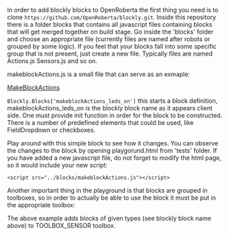 In order to add blockly blocks to OpenRoberta the first thing you need is to clone `https://github.com/OpenRoberta/blockly.git`.
Inside this repository there is a folder blocks that contains all javascript files containing blocks that will get merged together on build stage. Go inside the 'blocks' folder and choose an appropriate file (currently files are named after robots or grouped by some logic). If you feel that your blocks fall into some specific group that is not present, just create a new file. Typically files are named <robot>Actions.js <robot>Sensors.js and so on.

makeblockActions.js is a small file that can serve as an exmaple:

[MakeBlockActions](https://github.com/OpenRoberta/blockly/blob/master/blocks/makeblockActions.js)

`Blockly.Blocks['makeblockActions_leds_on']` this starts a block definition, makeblockActions_leds_on is the blockly block name as it appears client side. One must provide init function in order for the block to be constructed. There is a number of predefined elements that could be used, like FieldDropdown or checkboxes. 

Play around with this simple block to see how it changes. You can observe the changes to the block by opening playgorund.html from 'tests' folder. If you have added a new javascript file, do not forget to modify the html page, so it would include your new script:

`<script src="../blocks/makeblockActions.js"></script>`

Another important thing in the playground is that blocks are grouped in toolboxes, so in order to actually be able to use the block it must be put in the appropriate toolbox:

<category name='TOOLBOX_SENSOR' svg="true">
<block type='makeblockSensors_light'></block>
<block type='makeblockSensors_ambientlight'></block>

The above example adds blocks of given types (see blockly block name above) to TOOLBOX_SENSOR toolbox.